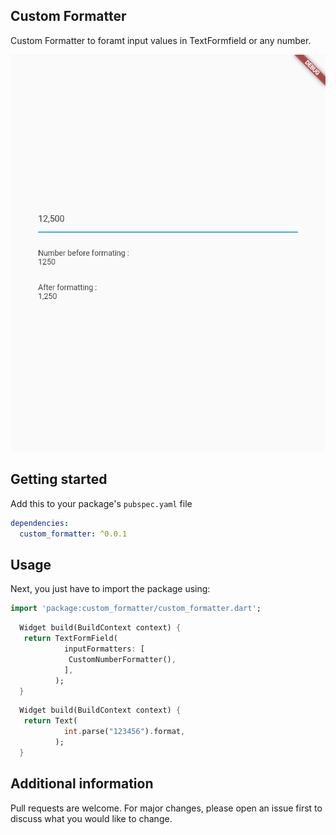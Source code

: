 

## Custom Formatter

Custom Formatter to foramt input values in TextFormfield or any number.

![Image](https://github.com/sivaprasadnk/custom_formatter/blob/main/screenshots/screenshot.png)

## Getting started

Add this to your package's `pubspec.yaml` file

```yaml
dependencies:
  custom_formatter: ^0.0.1
```

## Usage

Next, you just have to import the package using:

```dart
import 'package:custom_formatter/custom_formatter.dart';
```


```dart
  Widget build(BuildContext context) {
   return TextFormField(
            inputFormatters: [
             CustomNumberFormatter(),
            ],
          );
  }
```

```dart
  Widget build(BuildContext context) {
   return Text(
            int.parse("123456").format,
          );
  }
```
## Additional information

Pull requests are welcome. For major changes, please open an issue first to discuss what you would like to change.
